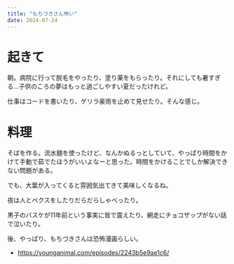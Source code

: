 ```yaml
---
title: "もちづきさん怖い"
date: 2024-07-24
---
```



# 起きて
朝。病院に行って脱毛をやったり、塗り薬をもらったり。それにしても暑すぎる...子供のころの夢はもっと過ごしやすい夏だったけれど。

仕事はコードを書いたり、ゲリラ豪雨を止めて見せたり。そんな感じ。

# 料理
そばを作る。流水麺を使ったけど、なんかぬるっとしていて、やっぱり時間をかけて手動で茹でたほうがいいよなーと思った。時間をかけることでしか解決できない問題がある。

でも、大葉が入ってくると雰囲気出てきて美味しくなるね。

夜は人とペクスをしたりだらだらしゃべったり。

黒子のバスケが11年前という事実に皆で震えたり、網走にチョコザップがない話で泣いたり。

後、やっぱり、もちづきさんは恐怖漫画らしい。
- https://younganimal.com/episodes/2243b5e9ae1c6/
